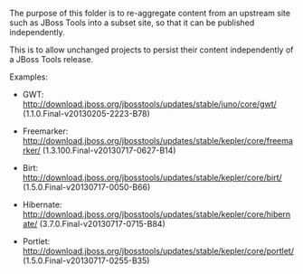 The purpose of this folder is to re-aggregate content from an upstream site such as JBoss Tools into a subset site, so that it can be published independently.

This is to allow unchanged projects to persist their content independently of a JBoss Tools release.

Examples:

* GWT: http://download.jboss.org/jbosstools/updates/stable/juno/core/gwt/ (1.1.0.Final-v20130205-2223-B78)
* Freemarker: http://download.jboss.org/jbosstools/updates/stable/kepler/core/freemarker/ (1.3.100.Final-v20130717-0627-B14)

* Birt: http://download.jboss.org/jbosstools/updates/stable/kepler/core/birt/ (1.5.0.Final-v20130717-0050-B66)
* Hibernate: http://download.jboss.org/jbosstools/updates/stable/kepler/core/hibernate/ (3.7.0.Final-v20130717-0715-B84)
* Portlet: http://download.jboss.org/jbosstools/updates/stable/kepler/core/portlet/ (1.5.0.Final-v20130717-0255-B35)
